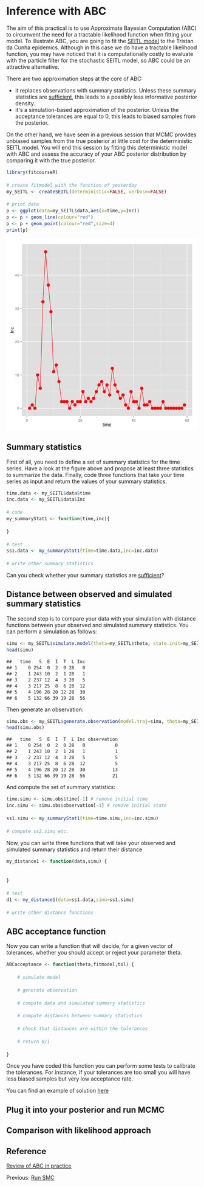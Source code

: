 # Inference with ABC

The aim of this practical is to use Approximate Bayesian Computation (ABC) to circumvent the need for a tractable likelihood function when fitting your model.
To illustrate ABC, you are going to fit the [SEITL model](play_with_seitl.md) to the Tristan da Cunha epidemics. Although in this case we do have a tractable likelihood function, you may have noticed that it is computationally costly to evaluate with the particle filter for the stochastic SEITL model, so ABC could be an attractive alternative. 

There are two approximation steps at the core of ABC:

* it replaces observations with summary statistics. Unless these summary statistics are [sufficient](http://en.wikipedia.org/wiki/Sufficient_statistic), this leads to a possibly less informative posterior density.
* it's a simulation-based approximation of the posterior. Unless the acceptance tolerances are equal to 0, this leads to biased samples from the posterior.

On the other hand, we have seen in a previous session that MCMC provides unbiased samples from the true posterior at little cost for the deterministic SEITL model. You will end this session by fitting this deterministic model with ABC and assess the accuracy of your ABC posterior distribution by comparing it with the true posterior. 





```r
library(fitcourseR)

# create fitmodel with the function of yesterday
my_SEITL <- createSEITL(deterministic=FALSE, verbose=FALSE)

# print data
p <- ggplot(data=my_SEITL$data,aes(x=time,y=Inc))
p <- p + geom_line(colour="red")
p <- p + geom_point(colour="red",size=4)
print(p)
```

![plot of chunk plot_TdC_data](knitr/figure/plot_TdC_data.png) 

## Summary statistics

First of all, you need to define a set of summary statistics for the time series. Have a look at the figure above and propose at least three statistics to summarize the data. Finally, code three functions that take your time series as input and return the values of your summary statistics.



```r
time.data <- my_SEITL$data$time
inc.data <- my_SEITL$data$Inc

# code
my_summaryStat1 <- function(time,inc){
	
}

# test
ss1.data <- my_summaryStat1(time=time.data,inc=inc.data)

# write other summary statistics
```

Can you check whether your summary statistics are [sufficient](http://en.wikipedia.org/wiki/Sufficient_statistic)?


## Distance between observed and simulated summary statistics

The second step is to compare your data with your simulation with distance functions between your observed and simulated summary statistics.
You can perform a simulation as follows:


```r
simu <- my_SEITL$simulate.model(theta=my_SEITL$theta, state.init=my_SEITL$initialise.state(my_SEITL$theta),times=c(0,my_SEITL$data$time))
head(simu)
```

```
##   time   S  E  I  T  L Inc
## 1    0 254  0  2  0 28   0
## 2    1 243 10  2  1 28   1
## 3    2 237 12  4  3 28   5
## 4    3 217 25  8  6 28  12
## 5    4 196 28 20 12 28  30
## 6    5 132 66 39 19 28  56
```

Then generate an observation:


```r
simu.obs <- my_SEITL$generate.observation(model.traj=simu, theta=my_SEITL$theta)
head(simu.obs)
```

```
##   time   S  E  I  T  L Inc observation
## 1    0 254  0  2  0 28   0           0
## 2    1 243 10  2  1 28   1           1
## 3    2 237 12  4  3 28   5           5
## 4    3 217 25  8  6 28  12           5
## 5    4 196 28 20 12 28  30          13
## 6    5 132 66 39 19 28  56          21
```

And compute the set of summary statistics:


```r
time.simu <- simu.obs$time[-1] # remove initial time
inc.simu <- simu.obs$observation[-1] # remove initial state

ss1.simu <- my_summaryStat1(time=time.simu,inc=inc.simu)

# compute ss2.simu etc.
```

Now, you can write three functions that will take your observed and simulated summary statistics and return their distance


```r
my_distance1 <- function(data,simu) {
	

}

# test
d1 <- my_distance1(data=ss1.data,simu=ss1.simu)

# write other distance functions
```

## ABC acceptance function

Now you can write a function that will decide, for a given vector of tolerances, whether you should accept or reject your parameter theta.


```r
ABCacceptance <- function(theta,fitmodel,tol) {

	# simulate model

	# generate observation

	# compute data and simulated summary statistics

	# compute distances between summary statistics

	# check that distances are within the tolerances

	# return 0/1

}
```

Once you have coded this function you can perform some tests to calibrate the tolerances. For instance, if your tolerances are too small you will have less biased samples but very low acceptance rate. 

You can find an example of solution [here](ABC_example.md)

## Plug it into your posterior and run MCMC


## Comparison with likelihood approach


## Reference

[Review of ABC in practice](http://membres-timc.imag.fr/Michael.Blum/publications/CsilleryTREE10.pdf)


Previous: [Run SMC](smc.md)












